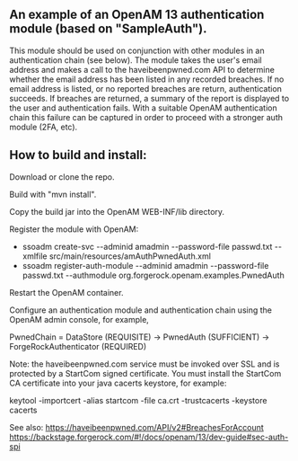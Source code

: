 An example of an OpenAM 13 authentication module (based on "SampleAuth").
-------------------------------------------------------------------------

This module should be used on conjunction with other modules in an authentication chain (see below). The module takes the user's email address and makes a call to the haveibeenpwned.com API to determine whether the email address has been listed in any recorded breaches. If no email address is listed, or no reported breaches are return, authentication succeeds. If breaches are returned, a summary of the report is displayed to the user and authentication fails. With a suitable OpenAM authentication chain this failure can be captured in order to proceed with a stronger auth module (2FA, etc).


How to build and install:
-------------------------

Download or clone the repo.

Build with "mvn install".

Copy the build jar into the OpenAM WEB-INF/lib directory.

Register the module with OpenAM: 

- ssoadm create-svc --adminid amadmin --password-file passwd.txt --xmlfile src/main/resources/amAuthPwnedAuth.xml
- ssoadm register-auth-module --adminid amadmin --password-file passwd.txt --authmodule org.forgerock.openam.examples.PwnedAuth

Restart the OpenAM container.

Configure an authentication module and authentication chain using the OpenAM admin console, for example,

  PwnedChain = DataStore (REQUISITE) -> PwnedAuth (SUFFICIENT) -> ForgeRockAuthenticator (REQUIRED)
  
Note: the haveibeenpwned.com service must be invoked over SSL and is protected by a StartCom signed certificate. You must install the StartCom CA certificate into your java cacerts keystore, for example:

keytool -importcert -alias startcom -file ca.crt -trustcacerts -keystore cacerts




See also: 
https://haveibeenpwned.com/API/v2#BreachesForAccount
https://backstage.forgerock.com/#!/docs/openam/13/dev-guide#sec-auth-spi

